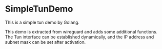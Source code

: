 # SimpleTunDemo
This is a simple tun demo by Golang.

This demo is extracted from wireguard and adds some additional functions. The Tun interface can be established dynamically, and the IP address and subnet mask can be set after activation.
